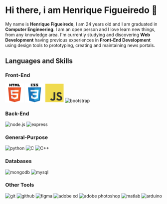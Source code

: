 # Hi there, i am Henrique Figueiredo 👋

My name is **Henrique Figueiredo**, I am 24 years old and I am graduated in **Computer Engineering**. I am an open person and I love learn new things, from any knowledge area. I'm currently studying and discovering **Web Development** having previous experiences in **Front-End Development** using design tools to prototyping, creating and maintaining news portals.

## Languages and Skills

<h3>Front-End</h3>

  <div>
    <img src="https://raw.githubusercontent.com/devicons/devicon/master/icons/html5/html5-original-wordmark.svg" alt="html5" width="60" height="60">
    <img src="https://raw.githubusercontent.com/devicons/devicon/master/icons/css3/css3-original-wordmark.svg" alt="css3" width="60" height="60">
    <img src="https://raw.githubusercontent.com/devicons/devicon/master/icons/javascript/javascript-original.svg" alt="javascript" width="60" height="60">
    <img src="https://cdn.jsdelivr.net/gh/devicons/devicon/icons/bootstrap/bootstrap-plain.svg" alt="bootstrap" width="60" height="60">
  <div>
  
<h3>Back-End</h3>

  <div>
    <img src="https://cdn.jsdelivr.net/gh/devicons/devicon/icons/nodejs/nodejs-original.svg" alt="node.js" width="60" height="60">
    <img src="https://cdn.jsdelivr.net/gh/devicons/devicon/icons/express/express-original.svg" alt="express" width="60" height="60">
  <div>
  
<h3>General-Purpose</h3>
  
  <div>
    <img src="https://cdn.jsdelivr.net/gh/devicons/devicon/icons/python/python-original-wordmark.svg" alt="python" width="60" height="60">
    <img src="https://cdn.jsdelivr.net/gh/devicons/devicon/icons/c/c-original.svg" alt="C" width="60" height="60">
    <img src="https://cdn.jsdelivr.net/gh/devicons/devicon/icons/cplusplus/cplusplus-original.svg" alt="C++" width="60" height="60">
  <div>
  
<h3>Databases</h3>
  
  <div>
    <img src="https://cdn.jsdelivr.net/gh/devicons/devicon/icons/mongodb/mongodb-original-wordmark.svg" alt="mongodb" width="60" height="60">
    <img src="https://cdn.jsdelivr.net/gh/devicons/devicon/icons/mysql/mysql-original.svg" alt="mysql" width="60" height="60">
  <div>
  
<h3>Other Tools</h3>
    
  <div>
    <img src="https://cdn.jsdelivr.net/gh/devicons/devicon/icons/git/git-original.svg" alt="git" width="60" height="60">
    <img src="https://cdn.jsdelivr.net/gh/devicons/devicon/icons/github/github-original.svg" alt="github" width="60" height="60">
    <img src="https://cdn.jsdelivr.net/gh/devicons/devicon/icons/figma/figma-original.svg" alt="figma" width="60" height="60">
    <img src="https://cdn.jsdelivr.net/gh/devicons/devicon/icons/xd/xd-plain.svg" alt="adobe xd" width="60" height="60">
    <img src="https://cdn.jsdelivr.net/gh/devicons/devicon/icons/photoshop/photoshop-plain.svg" alt="adobe photoshop" width="60" height="60">
    <img src="https://cdn.jsdelivr.net/gh/devicons/devicon/icons/matlab/matlab-original.svg" alt="matlab" width="60" height="60">
    <img src="https://cdn.jsdelivr.net/gh/devicons/devicon/icons/arduino/arduino-original.svg" alt="arduino" width="60" height="60">
  </div>

